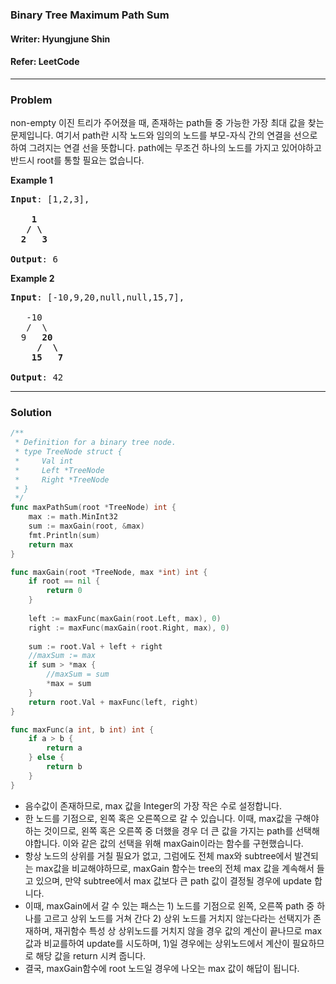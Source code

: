 ### Binary Tree Maximum Path Sum
#### Writer: Hyungjune Shin
#### Refer: LeetCode 
* * *
### Problem

non-empty 이진 트리가 주어졌을 때, 존재하는 path들 중 가능한 가장 최대 값을 찾는 문제입니다.
여기서 path란 시작 노드와 임의의 노드를 부모-자식 간의 연결을 선으로 하여 그려지는 연결 선을 뜻합니다.
path에는 무조건 하나의 노드를 가지고 있어야하고 반드시 root를 통할 필요는 없습니다.

<b>Example 1</b>
<pre>
<b>Input</b>: [1,2,3],

    <b>1</b>
   <b>/ \</b>
  <b>2   3</b>

<b>Output</b>: 6
</pre>

<b>Example 2</b>
<pre>
<b>Input</b>: [-10,9,20,null,null,15,7],

   -10
   /  \
  9   <b>20</b>
     <b>/  \</b>
    <b>15   7</b>
    
<b>Output</b>: 42
</pre>


* * *
### Solution
```go
/**
 * Definition for a binary tree node.
 * type TreeNode struct {
 *     Val int
 *     Left *TreeNode
 *     Right *TreeNode
 * }
 */
func maxPathSum(root *TreeNode) int {
    max := math.MinInt32
    sum := maxGain(root, &max)
    fmt.Println(sum)
    return max
}

func maxGain(root *TreeNode, max *int) int {
    if root == nil {
        return 0
    }
    
    left := maxFunc(maxGain(root.Left, max), 0)
    right := maxFunc(maxGain(root.Right, max), 0)
    
    sum := root.Val + left + right
    //maxSum := max
    if sum > *max {
        //maxSum = sum
        *max = sum
    }
    return root.Val + maxFunc(left, right)
}

func maxFunc(a int, b int) int {
    if a > b {
        return a
    } else {
        return b
    }
}
```
- 음수값이 존재하므로, max 값을 Integer의 가장 작은 수로 설정합니다.
- 한 노드를 기점으로, 왼쪽 혹은 오른쪽으로 갈 수 있습니다. 이때, max값을 구해야하는 것이므로, 왼쪽 혹은 오른쪽 중 더했을 경우 더 큰 값을 가지는 path를 선택해야합니다. 이와 같은 값의 선택을 위해 maxGain이라는 함수를 구현했습니다.
- 항상 노드의 상위를 거칠 필요가 없고, 그럼에도 전체 max와 subtree에서 발견되는 max값을 비교해야하므로, maxGain 함수는 tree의 전체 max 값을 계속해서 들고 있으며, 만약 subtree에서 max 값보다 큰 path 값이 결정될 경우에 update 합니다.
- 이때, maxGain에서 갈 수 있는 패스는 1) 노드를 기점으로 왼쪽, 오른쪽 path 중 하나를 고르고 상위 노드를 거쳐 간다 2) 상위 노드를 거치지 않는다라는 선택지가 존재하며, 재귀함수 특성 상 상위노드를 거치지 않을 경우 값의 계산이 끝나므로 max 값과 비교를하여 update를 시도하며, 1)일 경우에는 상위노드에서 계산이 필요하므로 해당 값을 return 시켜 줍니다.
- 결국, maxGain함수에 root 노드일 경우에 나오는 max 값이 해답이 됩니다.
